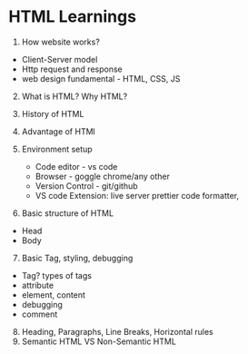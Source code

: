 # HTML Learnings

 1. How website works?
  - Client-Server model
  - Http request and response
  - web design fundamental - HTML, CSS, JS

2. What is HTML? Why HTML?
3. History of HTML
4. Advantage of HTMl
5. Environment setup
    - Code editor - vs code
    - Browser - goggle chrome/any other
    - Version Control - git/github
    - VS code Extension: live server prettier code formatter,

6. Basic structure of HTML
  - Head
  - Body
7. Basic Tag, styling, debugging
  - Tag? types of tags
  - attribute
  - element, content
  - debugging
  - comment
8. Heading, Paragraphs, Line Breaks, Horizontal rules
9. Semantic HTML VS Non-Semantic HTML
   
